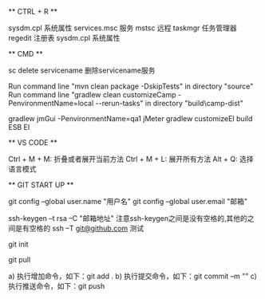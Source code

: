 ** CTRL + R **

sysdm.cpl 系统属性
services.msc 服务
mstsc 远程
taskmgr 任务管理器
regedit 注册表
sysdm.cpl 系统属性


** CMD **

sc delete servicename 删除servicename服务

Run command line "mvn clean package -DskipTests" in directory "source"
Run command line "gradlew clean customizeCamp -PenvironmentName=local --rerun-tasks" in directory "build\camp-dist"

gradlew jmGui -PenvironmentName=qa1    jMeter
gradlew customizeEI     build ESB EI


** VS CODE **

Ctrl + M + M: 折叠或者展开当前方法
Ctrl + M + L:  展开所有方法
Alt + Q: 选择语言模式


** GIT START UP **

git config –global user.name "用户名"
git config –global user.email "邮箱"

ssh-keygen –t rsa –C "邮箱地址"    注意ssh-keygen之间是没有空格的,其他的之间是有空格的
ssh –T git@github.com  测试

git init

git pull

a) 执行增加命令，如下：git add .
b) 执行提交命令，如下：git commit –m ""
c) 执行推送命令，如下：git push 





